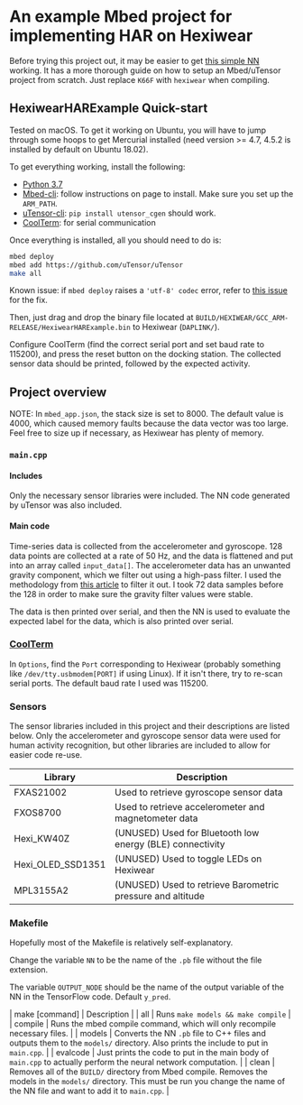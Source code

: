 # An example Mbed project for implementing HAR on Hexiwear

Before trying this project out, it may be easier to get [this simple NN] working. It has a more thorough guide on how to setup an Mbed/uTensor project from scratch. Just replace `K66F` with `hexiwear` when compiling.

## HexiwearHARExample Quick-start

Tested on macOS. To get it working on Ubuntu, you will have to jump through some hoops to get Mercurial installed (need version >= 4.7, 4.5.2 is installed by default on Ubuntu 18.02).

To get everything working, install the following:

  - [Python 3.7]
  - [Mbed-cli]: follow instructions on page to install. Make sure you set up the `ARM_PATH`.
  - [uTensor-cli]: `pip install utensor_cgen` should work.
  - [CoolTerm]: for serial communication

Once everything is installed, all you should need to do is:

```sh
mbed deploy
mbed add https://github.com/uTensor/uTensor 
make all
```

Known issue: if `mbed deploy` raises a `'utf-8' codec` error, refer to [this issue] for the fix.

Then, just drag and drop the binary file located at `BUILD/HEXIWEAR/GCC_ARM-RELEASE/HexiwearHARExample.bin` to Hexiwear (`DAPLINK/`).

Configure CoolTerm (find the correct serial port and set baud rate to 115200), and press the reset button on the docking station. The collected sensor data should be printed, followed by the expected activity.

## Project overview

NOTE: In `mbed_app.json`, the stack size is set to 8000. The default value is 4000, which caused memory faults because the data vector was too large. Feel free to size up if necessary, as Hexiwear has plenty of memory.

### `main.cpp`

#### Includes

Only the necessary sensor libraries were included. The NN code generated by uTensor was also included.

#### Main code

Time-series data is collected from the accelerometer and gyroscope. 128 data points are collected at a rate of 50 Hz, and the data is flattened and put into an array called `input_data[]`. The accelerometer data has an unwanted gravity component, which we filter out using a high-pass filter. I used the methodology from [this article] to filter it out. I took 72 data samples before the 128 in order to make sure the gravity filter values were stable.

The data is then printed over serial, and then the NN is used to evaluate the expected label for the data, which is also printed over serial.

### [CoolTerm]

In `Options`, find the `Port` corresponding to Hexiwear (probably something like `/dev/tty.usbmodem[PORT]` if using Linux). If it isn't there, try to re-scan serial ports. The default baud rate I used was 115200. 

### Sensors

The sensor libraries included in this project and their descriptions are listed below. Only the accelerometer and gyroscope sensor data were used for human activity recognition, but other libraries are included to allow for easier code re-use.

| Library | Description |
| --------- | ----------- |
| FXAS21002 | Used to retrieve gyroscope sensor data |
| FXOS8700 | Used to retrieve accelerometer and magnetometer data |
| Hexi_KW40Z | (UNUSED) Used for Bluetooth low energy (BLE) connectivity |
| Hexi_OLED_SSD1351 | (UNUSED) Used to toggle LEDs on Hexiwear |
| MPL3155A2 | (UNUSED) Used to retrieve Barometric pressure and altitude |

### Makefile

Hopefully most of the Makefile is relatively self-explanatory.

Change the variable `NN` to be the name of the `.pb` file without the file extension.

The variable `OUTPUT_NODE` should be the name of the output variable of the NN in the TensorFlow code. Default `y_pred`.

| make [command] | Description |
| all | Runs `make models && make compile` |
| compile | Runs the mbed compile command, which will only recompile necessary files. |
| models | Converts the NN `.pb` file to C++ files and outputs them to the `models/` directory. Also prints the include to put in `main.cpp`. |
| evalcode | Just prints the code to put in the main body of `main.cpp` to actually perform the neural network computation. |
| clean | Removes all of the `BUILD/` directory from Mbed compile. Removes the models in the `models/` directory. This must be run you change the name of the NN file and want to add it to `main.cpp`. |

[//]: # (These are reference links used in the body of this note and get stripped out when the markdown processor does its job. There is no need to format nicely because it shouldn't be seen. Thanks SO - http://stackoverflow.com/questions/4823468/store-comments-in-markdown-syntax)

   [Mbed-cli]: <https://os.mbed.com/docs/mbed-os/v5.11/tools/installation-and-setup.html>
   [uTensor-cli]: <https://github.com/uTensor/utensor_cgen>
   [Python 3.7]: <https://www.python.org/downloads/>
   [CoolTerm]: <http://freeware.the-meiers.org/>
   [this simple NN]: <https://blog.hackster.io/simple-neural-network-on-mcus-a7cbd3dc108c>
   [this article]: <https://developer.android.com/reference/android/hardware/SensorEvent.html#values>
   [this issue]: <https://github.com/ARMmbed/mbed-cli/issues/859>